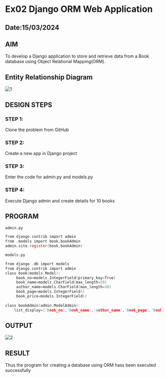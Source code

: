 # Ex02 Django ORM Web Application
## Date:15/03/2024

## AIM
To develop a Django application to store and retrieve data from a Book database using Object Relational Mapping(ORM).

## Entity Relationship Diagram

![1](https://github.com/srinivasanvaiyali/ORM/assets/145117665/2873db48-7429-48a2-967f-3804d3d1a695)


## DESIGN STEPS

### STEP 1:
Clone the problem from GitHub

### STEP 2:
Create a new app in Django project

### STEP 3:
Enter the code for admin.py and models.py

### STEP 4:
Execute Django admin and create details for 10 books

## PROGRAM
```C
admin.py

from django.contrib import admin
from .models import book,bookAdmin
admin.site.register(book,bookAdmin)  

models.py

from django .db import models
from django.contrib import admin
class book(models.Model):
     book_no=models.IntegerField(primary_key=True)
     book_name=models.CharField(max_length=20)
     author_name=models.CharField(max_length=30)
     book_page=models.IntegerField()
     book_price=models.IntegerField()
     
class bookAdmin(admin.ModelAdmin):
    list_display=('book_no','book_name','author_name','book_page','book_price')
```

## OUTPUT
![2](https://github.com/srinivasanvaiyali/ORM/assets/145117665/7c24be72-8b10-4b15-bc94-946280126cfd)

## RESULT
Thus the program for creating a database using ORM hass been executed successfully
